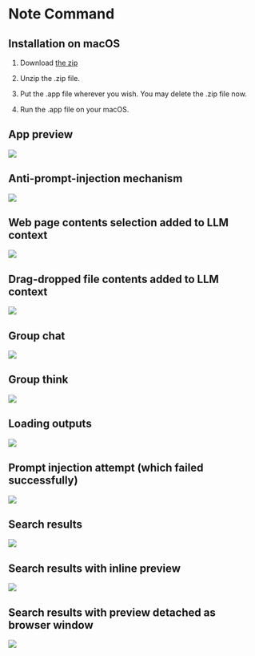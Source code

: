 # Note Command

## Installation on macOS

1. Download [the zip](https://github.com/kazimierz-256/note-command/releases/download/v0.0.1/NoteCommand-macOS.zip)

2. Unzip the .zip file.

3. Put the .app file wherever you wish. You may delete the .zip file now.

4. Run the .app file on your macOS.

## App preview
![](main.jpg)

## Anti-prompt-injection mechanism
![](anti-prompt-injection.jpg)

## Web page contents selection added to LLM context
![](selection.jpg)

## Drag-dropped file contents added to LLM context
![](file-selection.jpg)

## Group chat
![](group-chat.jpg)

## Group think
![](group-think.jpg)

## Loading outputs
![](loading-bar.jpg)

## Prompt injection attempt (which failed successfully)
![](prompt-injection.jpg)

## Search results
![](search-results-only.jpg)

## Search results with inline preview
![](search-results-inline.jpg)

## Search results with preview detached as browser window
![](search-results-window.jpg)
